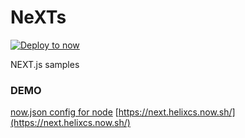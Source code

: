 # NeXTs

[![Deploy to now](https://deploy.now.sh/static/button.svg)](https://deploy.now.sh/?repo=https://github.com/zpnk/hello-world)

NEXT.js samples


### DEMO

[now.json config for node](https://github.com/zeit/now-examples/blob/master/now.json)
[https://next.helixcs.now.sh/](https://next.helixcs.now.sh/)